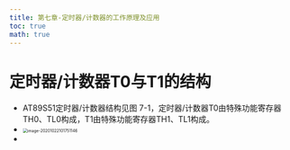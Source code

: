 ```yaml
---
title: 第七章-定时器/计数器的工作原理及应用
toc: true
math: true
---
```


# 定时器/计数器T0与T1的结构

- AT89S51定时器/计数器结构见图 7-1，定时器/计数器T0由特殊功能寄存器TH0、TL0构成，T1由特殊功能寄存器TH1、TL1构成。
- <img src="https://tc.megumi.monster/images/2020/10/21/20201022101751.png" alt="image-20201022101751146" style="zoom:50%;" />
- 